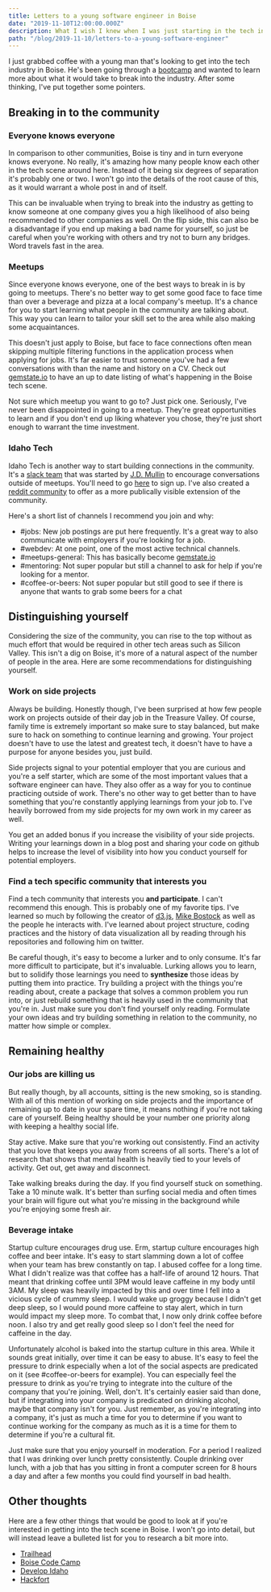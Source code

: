 ```yaml
---
title: Letters to a young software engineer in Boise
date: "2019-11-10T12:00:00.000Z"
description: What I wish I knew when I was just starting in the tech industry.
path: "/blog/2019-11-10/letters-to-a-young-software-engineer"
---
```


I just grabbed coffee with a young man that's looking to get into the tech industry in Boise. He's been going through a [bootcamp](https://www.codingdojo.com/boise) and wanted to learn more about what it would take to break into the industry. After some thinking, I've put together some pointers.

## Breaking in to the community

### Everyone knows everyone

In comparison to other communities, Boise is tiny and in turn everyone knows everyone. No really, it's amazing how many people know each other in the tech scene around here. Instead of it being six degrees of separation it's probably one or two. I won't go into the details of the root cause of this, as it would warrant a whole post in and of itself.

This can be invaluable when trying to break into the industry as getting to know someone at one company gives you a high likelihood of also being recommended to other companies as well. On the flip side, this can also be a disadvantage if you end up making a bad name for yourself, so just be careful when you're working with others and try not to burn any bridges. Word travels fast in the area.

### Meetups

Since everyone knows everyone, one of the best ways to break in is by going to meetups. There's no better way to get some good face to face time than over a beverage and pizza at a local company's meetup. It's a chance for you to start learning what people in the community are talking about. This way you can learn to tailor your skill set to the area while also making some acquaintances.

This doesn't just apply to Boise, but face to face connections often mean skipping multiple filtering functions in the application process when applying for jobs. It's far easier to trust someone you've had a few conversations with than the name and history on a CV. Check out [gemstate.io][gemstate] to have an up to date listing of what's happening in the Boise tech scene.

Not sure which meetup you want to go to? Just pick one. Seriously, I've never been disappointed in going to a meetup. They're great opportunities to learn and if you don't end up liking whatever you chose, they're just short enough to warrant the time investment.

### Idaho Tech

Idaho Tech is another way to start building connections in the community. It's a [slack team][it-slack] that was started by [J.D. Mullin][jd] to encourage conversations outside of meetups. You'll need to go [here][it-slack] to sign up. I've also created a [reddit community][it-reddit] to offer as a more publically visible extension of the community.

Here's a short list of channels I recommend you join and why:

- \#jobs: New job postings are put here frequently. It's a great way to also communicate with employers if you're looking for a job.
- \#webdev: At one point, one of the most active technical channels.
- \#meetups-general: This has basically become [gemstate.io][gemstate]
- \#mentoring: Not super popular but still a channel to ask for help if you're looking for a mentor.
- \#coffee-or-beers: Not super popular but still good to see if there is anyone that wants to grab some beers for a chat

## Distinguishing yourself

Considering the size of the community, you can rise to the top without as much effort that would be required in other tech areas such as Silicon Valley. This isn't a dig on Boise, it's more of a natural aspect of the number of people in the area. Here are some recommendations for distinguishing yourself.

### Work on side projects

Always be building. Honestly though, I've been surprised at how few people work on projects outside of their day job in the Treasure Valley. Of course, family time is extremely important so make sure to stay balanced, but make sure to hack on something to continue learning and growing. Your project doesn't have to use the latest and greatest tech, it doesn't have to have a purpose for anyone besides you, just build.

Side projects signal to your potential employer that you are curious and you're a self starter, which are some of the most important values that a software engineer can have. They also offer as a way for you to continue practicing outside of work. There's no other way to get better than to have something that you're constantly applying learnings from your job to. I've heavily borrowed from my side projects for my own work in my career as well.

You get an added bonus if you increase the visibility of your side projects. Writing your learnings down in a blog post and sharing your code on github helps to increase the level of visibility into how you conduct yourself for potential employers.

### Find a tech specific community that interests you

Find a tech community that interests you **and participate**. I can't recommend this enough. This is probably one of my favorite tips. I've learned so much by following the creator of [d3.js][d3], [Mike Bostock][bostock] as well as the people he interacts with. I've learned about project structure, coding practices and the history of data visualization all by reading through his repositories and following him on twitter.

Be careful though, it's easy to become a lurker and to only consume. It's far more difficult to participate, but it's invaluable. Lurking allows you to learn, but to solidify those learnings you need to **synthesize** those ideas by putting them into practice. Try building a project with the things you're reading about, create a package that solves a common problem you run into, or just rebuild something that is heavily used in the community that you're in. Just make sure you don't find yourself only reading. Formulate your own ideas and try building something in relation to the community, no matter how simple or complex.

## Remaining healthy

### Our jobs are killing us

But really though, by all accounts, sitting is the new smoking, so is standing. With all of this mention of working on side projects and the importance of remaining up to date in your spare time, it means nothing if you're not taking care of yourself. Being healthy should be your number one priority along with keeping a healthy social life.

Stay active. Make sure that you're working out consistently. Find an activity that you love that keeps you away from screens of all sorts. There's a lot of research that shows that mental health is heavily tied to your levels of activity. Get out, get away and disconnect.

Take walking breaks during the day. If you find yourself stuck on something. Take a 10 minute walk. It's better than surfing social media and often times your brain will figure out what you're missing in the background while you're enjoying some fresh air.

### Beverage intake

Startup culture encourages drug use. Erm, startup culture encourages high coffee and beer intake. It's easy to start slamming down a lot of coffee when your team has brew constantly on tap. I abused coffee for a long time. What I didn't realize was that coffee has a half-life of around 12 hours. That meant that drinking coffee until 3PM would leave caffeine in my body until 3AM. My sleep was heavily impacted by this and over time I fell into a vicious cycle of crummy sleep. I would wake up groggy because I didn't get deep sleep, so I would pound more caffeine to stay alert, which in turn would impact my sleep more. To combat that, I now only drink coffee before noon. I also try and get really good sleep so I don't feel the need for caffeine in the day.

Unfortunately alcohol is baked into the startup culture in this area. While it sounds great initially, over time it can be easy to abuse. It's easy to feel the pressure to drink especially when a lot of the social aspects are predicated on it (see \#coffee-or-beers for example). You can especially feel the pressure to drink as you're trying to integrate into the culture of the company that you're joining. Well, don't. It's certainly easier said than done, but if integrating into your company is predicated on drinking alcohol, maybe that company isn't for you. Just remember, as you're integrating into a company, it's just as much a time for you to determine if you want to continue working for the company as much as it is a time for them to determine if you're a cultural fit.

Just make sure that you enjoy yourself in moderation. For a period I realized that I was drinking over lunch pretty consistently. Couple drinking over lunch, with a job that has you sitting in front a computer screen for 8 hours a day and after a few months you could find yourself in bad health.

## Other thoughts

Here are a few other things that would be good to look at if you're interested in getting into the tech scene in Boise. I won't go into detail, but will instead leave a bulleted list for you to research a bit more into.

- [Trailhead][trailhead]
- [Boise Code Camp][codecamp]
- [Develop Idaho][develop]
- [Hackfort][hackfort]

[bostock]: https://github.com/mbostock
[codecamp]: http://boisecodecamp.com/
[d3]: https://github.com/d3
[develop]: http://www.idahotechcouncil.org/event/develop-idaho-2/
[gemstate]: https://gemstate.io
[hackfort]: https://www.treefortmusicfest.com/fort/hackfort/
[it-reddit]: https://reddit.com/r/idahotech
[it-slack]: http://idahotech.community/
[jd]: http://www.jdwashere.com/index.php
[trailhead]: https://trailheadboise.org/
